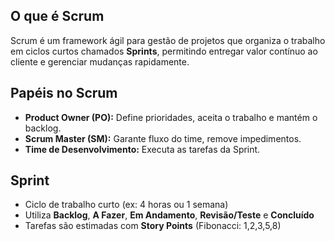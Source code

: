 ## O que é Scrum
Scrum é um framework ágil para gestão de projetos que organiza o trabalho em ciclos curtos chamados **Sprints**, permitindo entregar valor contínuo ao cliente e gerenciar mudanças rapidamente.

## Papéis no Scrum
- **Product Owner (PO):** Define prioridades, aceita o trabalho e mantém o backlog.
- **Scrum Master (SM):** Garante fluxo do time, remove impedimentos.
- **Time de Desenvolvimento:** Executa as tarefas da Sprint.

## Sprint
- Ciclo de trabalho curto (ex: 4 horas ou 1 semana)  
- Utiliza **Backlog**, **A Fazer**, **Em Andamento**, **Revisão/Teste** e **Concluído**  
- Tarefas são estimadas com **Story Points** (Fibonacci: 1,2,3,5,8)
